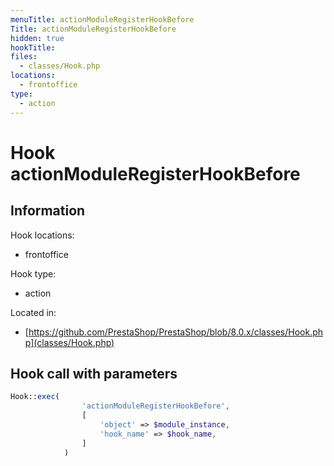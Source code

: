 ```yaml
---
menuTitle: actionModuleRegisterHookBefore
Title: actionModuleRegisterHookBefore
hidden: true
hookTitle: 
files:
  - classes/Hook.php
locations:
  - frontoffice
type:
  - action
---
```


# Hook actionModuleRegisterHookBefore

## Information

Hook locations: 
  - frontoffice

Hook type: 
  - action

Located in: 
  - [https://github.com/PrestaShop/PrestaShop/blob/8.0.x/classes/Hook.php](classes/Hook.php)

## Hook call with parameters

```php
Hook::exec(
                'actionModuleRegisterHookBefore',
                [
                    'object' => $module_instance,
                    'hook_name' => $hook_name,
                ]
            )
```